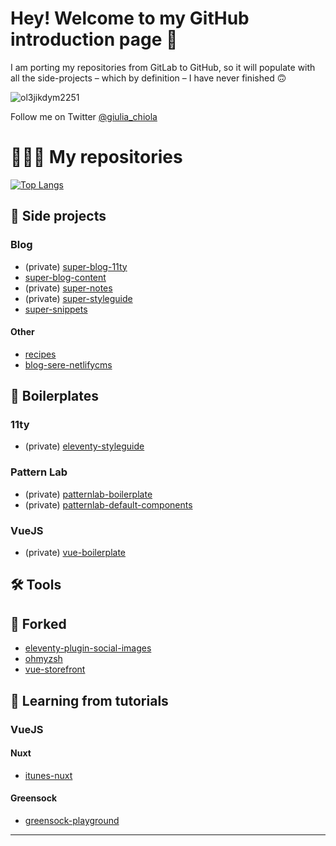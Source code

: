 # Hey! Welcome to my GitHub introduction page 👋

I am porting my repositories from GitLab to GitHub, so it will populate with all the side-projects – which by definition – I have never finished 🙃

![ol3jikdym2251](https://user-images.githubusercontent.com/31881246/123867629-e1814300-d92e-11eb-81c5-fab2d31b75e2.jpg)

Follow me on Twitter [@giulia_chiola](https://twitter.com/giulia_chiola)

<!--
[![GiuliaChiola's GitHub stats](https://github-readme-stats.vercel.app/api?username=giuliachiola&theme=radical)](https://github.com/anuraghazra/github-readme-stats)
-->

# 👩🏻‍💻 My repositories

 [![Top Langs](https://github-readme-stats.vercel.app/api/top-langs/?username=giuliachiola&hide=java,html,css&theme=outrun)](https://github.com/anuraghazra/github-readme-stats)

## 🚀 Side projects

### Blog

- (private) [super-blog-11ty](https://github.com/giuliachiola/super-blog-11ty) 
- [super-blog-content](https://github.com/giuliachiola/super-blog-content)
- (private) [super-notes](https://github.com/giuliachiola/super-notes) 
- (private) [super-styleguide](https://github.com/giuliachiola/super-styleguide) 
- [super-snippets](https://github.com/giuliachiola/super-snippets) 

#### Other

- [recipes](https://github.com/giuliachiola/recipes)
- [blog-sere-netlifycms](https://github.com/giuliachiola/blog-sere-netlifycms)

## 🛁 Boilerplates

### 11ty

- (private) [eleventy-styleguide](https://github.com/giuliachiola/eleventy-styleguide)

### Pattern Lab

- (private) [patternlab-boilerplate](https://github.com/giuliachiola/patternlab-boilerplate)
- (private) [patternlab-default-components](https://github.com/giuliachiola/patternlab-default-components)

### VueJS

- (private) [vue-boilerplate](https://github.com/giuliachiola/vue-boilerplate)

## 🛠 Tools


## 🍴 Forked

- [eleventy-plugin-social-images](https://github.com/giuliachiola/eleventy-plugin-social-images) 
- [ohmyzsh](https://github.com/giuliachiola/ohmyzsh)
- [vue-storefront](https://github.com/giuliachiola/vue-storefront)


## 📒 Learning from tutorials

### VueJS

#### Nuxt

- [itunes-nuxt](https://github.com/giuliachiola/itunes-nuxt)

#### Greensock

- [greensock-playground](https://github.com/giuliachiola/greensock-playground)

---

<!--
### 👾 just for fun, quick and dirty
-->


<!--
**giuliachiola/giuliachiola** is a ✨ _special_ ✨ repository because its `README.md` (this file) appears on your GitHub profile.

Here are some ideas to get you started:

- 🔭 I’m currently working on ...
- 🌱 I’m currently learning ...
- 👯 I’m looking to collaborate on ...
- 🤔 I’m looking for help with ...
- 💬 Ask me about ...
- 📫 How to reach me: ...
- 😄 Pronouns: ...
- ⚡ Fun fact: ...
-->
